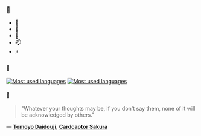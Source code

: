 ### 👋

- 🔭
- 🌱
- 💬
- 📫
- ⚡

#### 🧏

[![Most used languages](https://github-readme-stats-aynah.vercel.app/api/top-langs/?username=aynh&theme=solarized-dark&langs_count=6&layout=compact&hide_title=true)](https://github.com/anuraghazra/github-readme-stats#gh-dark-mode-only)
[![Most used languages](https://github-readme-stats-aynah.vercel.app/api/top-langs/?username=aynh&theme=solarized-light&langs_count=6&layout=compact&hide_title=true)](https://github.com/anuraghazra/github-readme-stats#gh-light-mode-only)

#### 💬

> "Whatever your thoughts may be, if you don't say them, none of it will be acknowledged by others."

&mdash; [**Tomoyo Daidouji**](https://myanimelist.net/character.php?q=Tomoyo%20Daidouji&cat=character), [**Cardcaptor Sakura**](https://myanimelist.net/search/all?q=Cardcaptor%20Sakura&cat=all)
